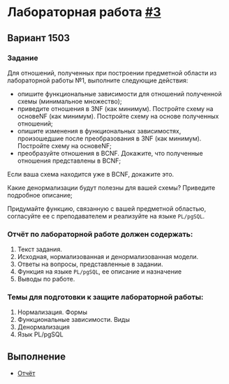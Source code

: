 # Лабораторная работа [#3](https://se.ifmo.ru/courses/db#lab3)

## Вариант 1503

### Задание

Для отношений, полученных при построении предметной области из лабораторной работы №1, выполните следующие действия:

- опишите функциональные зависимости для отношений полученной схемы (минимальное множество);
- приведите отношения в 3NF (как минимум). Постройте схему на основеNF (как минимум). Постройте схему на основе полученных отношений;
- опишите изменения в функциональных зависимостях, произошедшие после преобразования в 3NF (как минимум). Постройте схему на основеNF;
- преобразуйте отношения в BCNF. Докажите, что полученные отношения представлены в BCNF;

Если ваша схема находится уже в BCNF, докажите это.

Какие денормализации будут полезны для вашей схемы? Приведите подробное описание;

Придумайте функцию, связанную с вашей предметной областью, согласуйте ее с преподавателем и реализуйте на языке `PL/pgSQL`.

### Отчёт по лабораторной работе должен содержать:

1. Текст задания.
2. Исходная, нормализованная и денормализованная модели.
3. Ответы на вопросы, представленные в задании.
4. Функция на языке `PL/pgSQL`, ее описание и назначение
5. Выводы по работе.

### Темы для подготовки к защите лабораторной работы:

1. Нормализация. Формы
2. Функциональные зависимости. Виды
3. Денормализация
4. Язык PL/pgSQL

## Выполнение

- [Отчёт](./docs/report.pdf)
